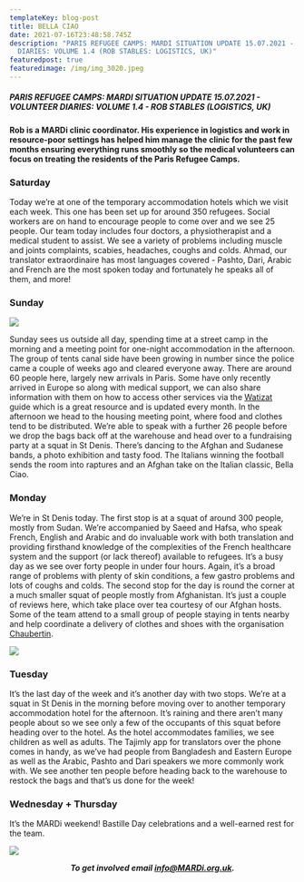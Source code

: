 ```yaml
---
templateKey: blog-post
title: BELLA CIAO
date: 2021-07-16T23:48:58.745Z
description: "PARIS REFUGEE CAMPS: MARDI SITUATION UPDATE 15.07.2021 - VOLUNTEER
  DIARIES: VOLUME 1.4 (ROB STABLES: LOGISTICS, UK)"
featuredpost: true
featuredimage: /img/img_3020.jpeg
---
```

##### PARIS REFUGEE CAMPS: MARDI SITUATION UPDATE 15.07.2021 - VOLUNTEER DIARIES: VOLUME 1.4 - ROB STABLES (LOGISTICS, UK)

#### Rob is a MARDi clinic coordinator. His experience in logistics and work in resource-poor settings has helped him manage the clinic for the past few months ensuring everything runs smoothly so the medical volunteers can focus on treating the residents of the Paris Refugee Camps.

### Saturday

Today we’re at one of the temporary accommodation hotels which we visit each week. This one has been set up for around 350 refugees. Social workers are on hand to encourage people to come over and we see 25 people. Our team today includes four doctors, a physiotherapist and a medical student to assist. We see a variety of problems including muscle and joints complaints, scabies, headaches, coughs and colds. Ahmad, our translator extraordinaire has most languages covered - Pashto, Dari, Arabic and French are the most spoken today and fortunately he speaks all of them, and more!

### Sunday

![](/img/img_3020.jpeg)

Sunday sees us outside all day, spending time at a street camp in the morning and a meeting point for one-night accommodation in the afternoon. The group of tents canal side have been growing in number since the police came a couple of weeks ago and cleared everyone away. There are around 60 people here, largely new arrivals in Paris. Some have only recently arrived in Europe so along with medical support, we can also share information with them on how to access other services via the [Watizat](https://watizat.org/) guide which is a great resource and is updated every month. In the afternoon we head to the housing meeting point, where food and clothes tend to be distributed. We’re able to speak with a further 26 people before we drop the bags back off at the warehouse and head over to a fundraising party at a squat in St Denis. There’s dancing to the Afghan and Sudanese bands, a photo exhibition and tasty food. The Italians winning the football sends the room into raptures and an Afghan take on the Italian classic, Bella Ciao.

### Monday

We’re in St Denis today. The first stop is at a squat of around 300 people, mostly from Sudan. We’re accompanied by Saeed and Hafsa, who speak French, English and Arabic and do invaluable work with both translation and providing firsthand knowledge of the complexities of the French healthcare system and the support (or lack thereof) available to refugees. It’s a busy day as we see over forty people in under four hours. Again, it’s a broad range of problems with plenty of skin conditions, a few gastro problems and lots of coughs and colds. The second stop for the day is round the corner at a much smaller squat of people mostly from Afghanistan. It’s just a couple of reviews here, which take place over tea courtesy of our Afghan hosts. Some of the team attend to a small group of people staying in tents nearby and help coordinate a delivery of clothes and shoes with the organisation [Chaubertin](https://chaubertin.org/).

![](/img/img_3037.jpeg)

### Tuesday

It’s the last day of the week and it’s another day with two stops. We’re at a squat in St Denis in the morning before moving over to another temporary accommodation hotel for the afternoon. It’s raining and there aren’t many people about so we see only a few of the occupants of this squat before heading over to the hotel. As the hotel accommodates families, we see children as well as adults. The Tajimly app for translators over the phone comes in handy, as we’ve had people from Bangladesh and Eastern Europe as well as the Arabic, Pashto and Dari speakers we more commonly work with. We see another ten people before heading back to the warehouse to restock the bags and that’s us done for the week!

### Wednesday + Thursday

It’s the MARDi weekend! Bastille Day celebrations and a well-earned rest for the team.

![](/img/3f47d21d-8216-469f-9255-cc9d37b12640.jpeg)

***<center> To get involved email info@MARDi.org.uk. <center/>***